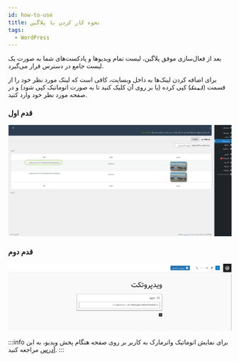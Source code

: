 ```yaml
---
id: how-to-use
title: نحوه کار کردن با پلاگین
tags:
  - WordPress
---
```


بعد از فعال‌سازی موفق پلاگین، لیست تمام ویدیوها و پادکست‌های شما به صورت یک لیست جامع در دسترس قرار می‌گیرد.

برای اضافه کردن لینک‌ها به داخل وبسایت، کافی است که لینک مورد نظر خود را از قسمت (**`لینک`**) کپی کرده (یا بر روی آن کلیک کنید تا به صورت اتوماتیک کپی شود) و در صفحه مورد نظر خود وارد کنید.

### قدم اول

![Step 1](./img/05.png)

### قدم دوم

![Step 2](./img/06.png)

:::info
برای نمایش اتوماتیک واترمارک به کاربر بر روی صفحه هنگام پخش ویدیو، به این [آدرس](./07-show-watermark.md) مراجعه کنید.
:::
